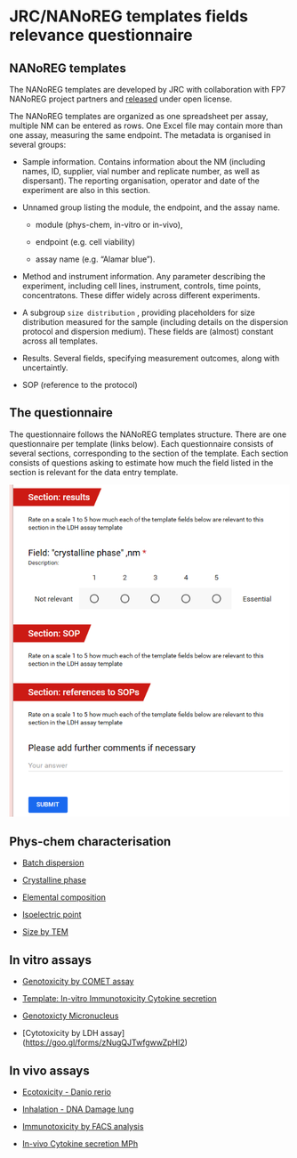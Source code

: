 # JRC/NANoREG templates fields relevance questionnaire

## NANoREG templates

The NANoREG templates are developed by JRC with collaboration with FP7 NANoREG project partners and [released](http://www.nanoreg.eu/media-and-downloads/templates) under open license.

The NANoREG templates are organized as one spreadsheet per assay, multiple NM can be entered as rows. One Excel file may contain more than one assay, measuring the same endpoint. The metadata is organised in several groups:

* Sample information. Contains information about the NM (including names, ID, supplier, vial number and replicate number, as well as dispersant). The reporting organisation, operator and date of the experiment are also in this section.

* Unnamed group listing the module, the endpoint, and the assay name. 
  
   - module (phys-chem, in-vitro or in-vivo),
   
   - endpoint (e.g. cell viability)

   - assay name (e.g. “Alamar blue”).

* Method and instrument information. Any parameter describing the experiment, including cell lines, instrument, controls, time points, concentratons. These differ widely across different experiments.
* A subgroup `size distribution` , providing placeholders for size distribution measured for the sample (including details on the dispersion protocol and dispersion medium). These fields are (almost) constant across all templates.
* Results. Several fields, specifying measurement outcomes, along with uncertaintly.
* SOP (reference to the protocol)

## The questionnaire

The questionnaire follows the NANoREG templates structure. There are one questionnaire per template (links below). Each questionnaire consists of several sections, corresponding to the section of the template. Each section consists of questions asking to estimate how much the field listed in the section is relevant for the data entry template.

![questionnaire](quiz.png)

## Phys-chem characterisation

* [Batch dispersion](https://goo.gl/forms/efOgw8NW4zFKX0tD2)

* [Crystalline phase](https://goo.gl/forms/wJbVd10FD1DMjLky1)

* [Elemental composition](https://goo.gl/forms/zdiNs7TZjlrxwYNh1)

* [Isoelectric point](https://goo.gl/forms/J9qLcOaiZuL0Q60M2)

* [Size by TEM](https://goo.gl/forms/eJ2dX1gaLSBbPqW92)

## In vitro assays

* [Genotoxicity by COMET assay ](https://goo.gl/forms/Q48apDQKeJGoqGor2)

* [Template: In-vitro Immunotoxicity Cytokine secretion](https://goo.gl/forms/sL8hdf6gZwd8Ihqw2)

* [Genotoxicty Micronucleus](https://goo.gl/forms/PNlOaMuxr0CBgRhs2)

* [Cytotoxicity by LDH assay] (https://goo.gl/forms/zNugQJTwfgwwZpHI2)

## In vivo assays

* [Ecotoxicity - Danio rerio](https://goo.gl/forms/bFR4yhHoOkyBgRAj1)

* [Inhalation - DNA Damage lung](https://goo.gl/forms/UXzBDICKD11uDf122)

* [Immunotoxicity by FACS analysis](https://goo.gl/forms/QxtfogyV9ruN5m563)

* [In-vivo Cytokine secretion MPh](https://goo.gl/forms/A2lGTMJGMo5fjRPP2)
